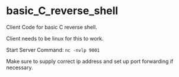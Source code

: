# basic_C_reverse_shell
Client Code for basic C reverse shell.

Client needs to be linux for this to work.

Start Server Command: `nc -nvlp 9001`

Make sure to supply correct ip address and set up port forwarding if necessary.
